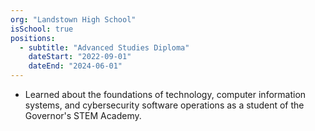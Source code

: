 ```yaml
---
org: "Landstown High School"
isSchool: true
positions:
  - subtitle: "Advanced Studies Diploma"
    dateStart: "2022-09-01"
    dateEnd: "2024-06-01"
---
```

* Learned about the foundations of technology, computer information systems, and cybersecurity software operations as a student of the Governor's STEM Academy.
